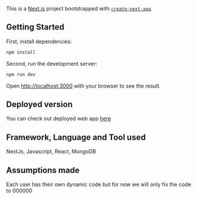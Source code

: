 This is a [Next.js](https://nextjs.org) project bootstrapped with [`create-next-app`](https://github.com/vercel/next.js/tree/canary/packages/create-next-app).

## Getting Started

First, install dependencies:

```bash
npm install
```

Second, run the development server:

```bash
npm run dev
```

Open [http://localhost:3000](http://localhost:3000) with your browser to see the result.

## Deployed version

You can check out deployed web app [here](https://electronic-arts.vercel.app)

## Framework, Language and Tool used

NextJs, Javascript, React, MongoDB

## Assumptions made

Each user has their own dynamic code but for now we will only fix the code to 000000
